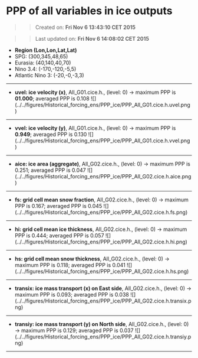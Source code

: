 PPP of all variables in ice outputs
==========
>> Created on: __Fri Nov 6 13:43:10 CET 2015__ 
 
>> Last updated on: __Fri Nov  6 14:08:02 CET 2015__ 
  * __Region (Lon,Lon,Lat,Lat)__ 
  * SPG: (300,345,48,65) 
  * Eurasia: (40,140,40,70) 
  * Nino 3.4: (-170,-120,-5,5) 
  * Atlantic Nino 3: (-20,-0,-3,3) 
 
------ 
 
  * __uvel: ice velocity (x)__, All_G01.cice.h., (level: 0) -> maximum PPP is __01.000__; averaged PPP is 0.108 ![] (../../figures/Historical_forcing_ens/PPP_ice/PPP_All_G01.cice.h.uvel.png)
 
------ 
 
  * __vvel: ice velocity (y)__, All_G01.cice.h., (level: 0) -> maximum PPP is __0.949__; averaged PPP is 0.130 ![] (../../figures/Historical_forcing_ens/PPP_ice/PPP_All_G01.cice.h.vvel.png)
 
------ 
 
  * __aice: ice area (aggregate)__, All_G02.cice.h., (level: 0) -> maximum PPP is 0.251; averaged PPP is 0.047 ![] (../../figures/Historical_forcing_ens/PPP_ice/PPP_All_G02.cice.h.aice.png)
 
------ 
 
  * __fs: grid cell mean snow fraction__, All_G02.cice.h., (level: 0) -> maximum PPP is 0.167; averaged PPP is 0.045 ![] (../../figures/Historical_forcing_ens/PPP_ice/PPP_All_G02.cice.h.fs.png)
 
------ 
 
  * __hi: grid cell mean ice thickness__, All_G02.cice.h., (level: 0) -> maximum PPP is 0.444; averaged PPP is 0.057 ![] (../../figures/Historical_forcing_ens/PPP_ice/PPP_All_G02.cice.h.hi.png)
 
------ 
 
  * __hs: grid cell mean snow thickness__, All_G02.cice.h., (level: 0) -> maximum PPP is 0.118; averaged PPP is 0.041 ![] (../../figures/Historical_forcing_ens/PPP_ice/PPP_All_G02.cice.h.hs.png)
 
------ 
 
  * __transix: ice mass transport (x) on East side__, All_G02.cice.h., (level: 0) -> maximum PPP is 0.093; averaged PPP is 0.038 ![] (../../figures/Historical_forcing_ens/PPP_ice/PPP_All_G02.cice.h.transix.png)
 
------ 
 
  * __transiy: ice mass transport (y) on North side__, All_G02.cice.h., (level: 0) -> maximum PPP is 0.129; averaged PPP is 0.037 ![] (../../figures/Historical_forcing_ens/PPP_ice/PPP_All_G02.cice.h.transiy.png)
 
------ 
 

